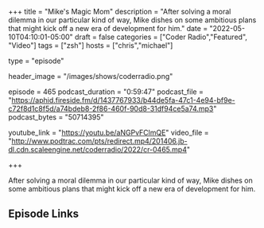 +++
title = "Mike's Magic Mom"
description = "After solving a moral dilemma in our particular kind of way, Mike dishes on some ambitious plans that might kick off a new era of development for him."
date = "2022-05-10T04:10:01-05:00"
draft = false
categories = ["Coder Radio","Featured", "Video"]
tags = ["zsh"]
hosts = ["chris","michael"]

type = "episode"

header_image = "/images/shows/coderradio.png"

episode = 465
podcast_duration = "0:59:47"
podcast_file = "https://aphid.fireside.fm/d/1437767933/b44de5fa-47c1-4e94-bf9e-c72f8d1c8f5d/a74bdeb8-2f86-460f-90d8-31df94ce5a74.mp3"
podcast_bytes = "50714395"

youtube_link = "https://youtu.be/aNGPvFClmQE"
video_file = "http://www.podtrac.com/pts/redirect.mp4/201406.jb-dl.cdn.scaleengine.net/coderradio/2022/cr-0465.mp4"

+++

After solving a moral dilemma in our particular kind of way, Mike dishes on some ambitious plans that might kick off a new era of development for him.


## Episode Links
